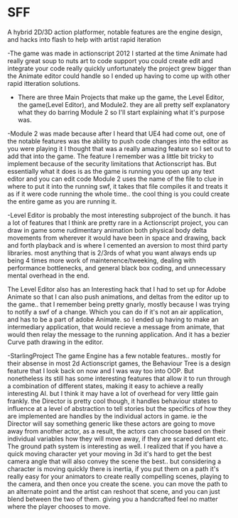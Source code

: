 # SFF
A hybrid 2D/3D action platformer, notable features are the engine design, and hacks into flash to help with artist rapid iteration


 -The game was made in actionscript 2012 I started at the time Animate had really great soup to nuts art to code support you could create edit and integrate your code really quickly unfortunately the project grew bigger than the Animate editor could handle so I ended up having to come up with other rapid itteration solutions.


- There are three Main Projects that make up the game, the Level Editor, the game(Level Editor), and Module2. they are all pretty self explanatory what they do barring Module 2 so I'll start explaining what it's purpose was.

 -Module 2 was made because after I heard that UE4 had come out, one of the notable features was the ability to push code changes into the editor as you were playing it I thought that was a really amazing feature so I set out to add that into the game. The feature I remember was a little bit tricky to implement because of the security limitations that Actionscript has. But essentially what it does is as the game is running you open up any text editor and you can edit code Module 2 uses the name of the file to clue in where to put it into the running swf, it takes that file compiles it and treats it as if it were code running the whole time.. the cool thing is you could create the entire game as you are running it.

 -Level Editor is probably the most interesting subproject of the bunch. it has a lot of features that I think are pretty rare in a Actionscript project, you can draw in game some rudimentary animation both physical body delta movements from wherever it would have been in space and drawing, back and forth playback and is where I cemented an aversion to most third party libraries. most anything that is 2/3rds of what you want always ends up being 4 times more work of maintenence/tweeking, dealing with performance bottlenecks, and general black box coding, and unnecessary mental overhead in the end. 
 
  The Level Editor also has an Interesting hack that I had to set up for Adobe Animate so that I can also push animations, and deltas from the editor up to the game.. that I remember being pretty gnarly, mostly because I was trying to notify a swf of a change. Which you can do if it's not an air application, and has to be a part of adobe Animate. so I ended up having to make an intermediary application, that would recieve a message from animate, that would then relay the message to the running application. And it has a bezier Curve path drawing in the editor.

 -StarlingProject The game Engine has a few notable features.. mostly for their absense in most 2d Actionscript games, the Behaviour Tree is a design feature that I look back on now and I was way too into OOP. But nonetheless its still has some interesting features that allow it to run through a combination of different states, making it easy to achieve a really interesting AI. but I think it may have a lot of overhead for very little gain frankly. the Director is pretty cool though, it handles behaviour states to influence at a level of abstraction to tell stories but the specifics of how they are implemented are handles by the individual actors in game. ie the Director will say something generic like these actors  are going to move away from another actor, as a result, the actors can choose based on their individual variables how they will move away, if they are scared defiant etc. The ground path system is interesting as well. I realized that if you have a quick moving character yet your moving in 3d it's hard to get the best camera angle that will also convey the scene the best.. but considering a character is moving quickly there is inertia, if you put them on a path it's really easy for your animators to create really compelling scenes, playing to the camera, and then once you create the scene. you can move the path to an alternate point and the artist can reshoot that scene, and you can just blend between the two of them. giving you a handcrafted feel no matter where the player chooses to move.
